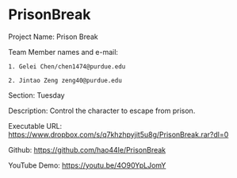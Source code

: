 # PrisonBreak

Project Name: Prison Break

Team Member names and e-mail:

	1. Gelei Chen/chen1474@purdue.edu
  
	2. Jintao Zeng zeng40@purdue.edu
  
Section: Tuesday

Description: Control the character to escape from prison.

Executable URL: https://www.dropbox.com/s/q7khzhpyjit5u8g/PrisonBreak.rar?dl=0

Github: https://github.com/hao44le/PrisonBreak

YouTube Demo: https://youtu.be/4O90YpLJomY 
